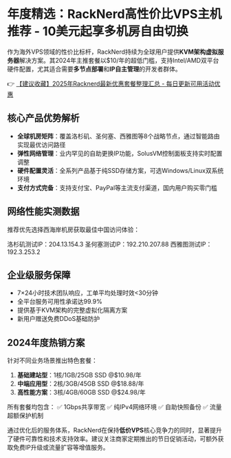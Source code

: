 # 年度精选：RackNerd高性价比VPS主机推荐 - 10美元起享多机房自由切换

作为海外VPS领域的性价比标杆，RackNerd持续为全球用户提供**KVM架构虚拟服务器**解决方案。其2024年主推套餐以$10/年的超低门槛，支持Intel/AMD双平台硬件配置，尤其适合需要**多节点部署**和**IP自主管理**的开发者群体。

👉 [【建议收藏】2025年Racknerd最新优惠套餐整理汇总 - 每日更新可用活动优惠](https://bit.ly/Rack_Nerd)

## 核心产品优势解析
- **全球机房矩阵**：覆盖洛杉矶、圣何塞、西雅图等8个战略节点，通过智能路由实现最优访问路径
- **弹性网络管理**：业内罕见的自助更换IP功能，SolusVM控制面板支持实时配置调整
- **硬件配置灵活**：全系列产品基于纯SSD存储方案，可选Windows/Linux双系统环境
- **支付方式完备**：支持支付宝、PayPal等主流支付渠道，国内用户购买零门槛

## 网络性能实测数据
推荐优先选择西海岸机房获取最佳中国访问体验：

洛杉矶测试IP：204.13.154.3
圣何塞测试IP：192.210.207.88
西雅图测试IP：192.3.253.2

## 企业级服务保障
- 7×24小时技术团队响应，工单平均处理时效<30分钟
- 全平台服务可用性承诺达99.9%
- 提供基于KVM架构的完整虚拟化隔离方案
- 新用户赠送免费DDoS基础防护

## 2024年度热销方案
针对不同业务场景推出特色套餐：
1. **基础建站型**：1核/1GB/25GB SSD @$10.98/年
2. **中端应用型**：2核/3GB/45GB SSD @$18.88/年 
3. **高性能方案**：3核/4GB/60GB SSD @$24.98/年

所有套餐均包含：
✅ 1Gbps共享带宽
✅ 纯IPv4网络环境
✅ 自助快照备份
✅ 流量超额保护机制

通过优化后的服务体系，RackNerd在保持**低价VPS**核心竞争力的同时，显著提升了硬件可靠性和技术支持效率。建议关注商家定期推出的节日促销活动，可额外获取免费IP升级或流量扩容等增值服务。